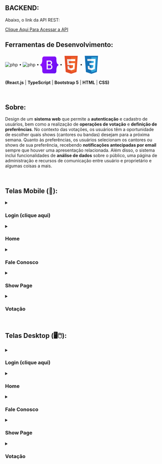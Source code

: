 <div>
   <h2>BACKEND: </h2>
   <p>Abaixo, o link da API REST:</p>
   <a href="https://github.com/M4TH3US17/paramazon-backend"> Clique Aqui Para Acessar a API </a>
</div>

<div>
  <h2>Ferramentas de Desenvolvimento:</h2>
  <div>
    <img align="center" alt="php" height="60" width="50" src="https://cdn.jsdelivr.net/gh/devicons/devicon/icons/react/react-original.svg"> •
    <img align="center" alt="php" height="55" width="50" src="https://cdn.jsdelivr.net/gh/devicons/devicon/icons/typescript/typescript-original.svg"> •
    <img align="center" alt="php" height="70" width="60" src="https://raw.githubusercontent.com/devicons/devicon/master/icons/bootstrap/bootstrap-original.svg"> •
    <img align="center" alt="php" height="60" width="50" src="https://raw.githubusercontent.com/devicons/devicon/master/icons/html5/html5-original.svg"> •
    <img align="center" alt="php" height="60" width="50" src="https://raw.githubusercontent.com/devicons/devicon/master/icons/css3/css3-original.svg">
  </div>
  
  <div>
    <p>
      <strong>(React.js</strong> |
      <strong>TypeScript</strong> |
      <strong>Bootstrap 5</strong> |
      <strong>HTML</strong> |
      <strong>CSS)</strong>
    </p>
  </div>
</div>
&nbsp

<div>
  <h2>Sobre:</h2>
  <p>
    Design de um <strong>sistema web</strong> que permite a <strong>autenticação</strong> e cadastro de usuários, bem como a realização de <strong>operações de votação</strong> e 
    <strong>definição de preferências</strong>. No contexto das votações, os usuários têm a oportunidade de escolher quais shows (cantores ou bandas) desejam para 
    a próxima semana. Quanto às preferências, os usuários selecionam os cantores ou shows de sua preferência, recebendo <strong>notificações antecipadas 
    por email</strong> sempre que houver uma apresentação relacionada. Além disso, o sistema inclui funcionalidades de <strong>análise de dados</strong> sobre o público, 
    uma página de administração e recursos de comunicação entre usuário e proprietário e algumas coisas a mais.
  </p>
</div>
&nbsp

<h2>Telas Mobile (📱):</h2>
<div>
<details>
  <summary><h3>Login (clique aqui)</h3></summary>
  <div>
    <p></p>
    <img src="https://github.com/M4TH3US17/paramazon-frontend/assets/79023639/21e91857-320d-4b0c-af00-54d0d48c102c"/>
  </div>
</details>

<details>
  <summary><h3>Home</h3></summary>
  <div>
    <img src="https://github.com/M4TH3US17/paramazon-frontend/assets/79023639/a0367e06-b371-474f-8213-208aba4d21c3" style="width: 700px;"/>
    <img" src="https://github.com/M4TH3US17/paramazon-frontend/assets/79023639/fb527625-9dd4-4974-b1bc-eb4e30562558" style="width: 700px;"/>
  </div>
</details>

<details>
  <summary><h3>Fale Conosco</h3></summary>
  <div>
    <p></p>
    <img src="https://github.com/M4TH3US17/paramazon-frontend/assets/79023639/7e85adc2-1a72-4036-b572-63b255258290"/>
  </div>
</details>

<details>
  <summary><h3>Show Page</h3></summary>
  <div>
    <p>EM DESENVOLVIMENTO</p>
    <img src=""/>
  </div>
</details>

<details>
  <summary><h3>Votação</h3></summary>
  <div>
    <p></p>
    <img src="https://github.com/M4TH3US17/paramazon-frontend/assets/79023639/e714a9a3-0404-4bc2-ac99-5ec1d3cd0610"/>
    <img src="https://github.com/M4TH3US17/paramazon-frontend/assets/79023639/0603712f-ebde-4c30-acee-2e2f61a01095"/>
  </div>
</details>
</div>
&nbsp

<h2>Telas Desktop (🖥️🖱️):</h2>
<div>
<details>
  <summary><h3>Login (clique aqui)</h3></summary>
  <div>
    <p></p>
    <img src="https://github.com/M4TH3US17/paramazon-frontend/assets/79023639/761fa952-6f16-46cd-ab02-0f9f52dbeca7"/>
  </div>
</details>

<details>
  <summary><h3>Home</h3></summary>
  <div>
    <h4> >> IMAGEM 1:</h4>
    <img src="https://github.com/M4TH3US17/paramazon-frontend/assets/79023639/cc17763b-5b94-4a80-8344-779202370cdc"/>
    <h4> >> IMAGEM 2:</h4>
    <img src="https://github.com/M4TH3US17/paramazon-frontend/assets/79023639/be19144c-3698-4ebb-b5f2-85af1adca57f"/>
  </div>

</details>

<details>
  <summary><h3>Fale Conosco</h3></summary>
  <div>
    <p></p>
    <img src="https://github.com/M4TH3US17/paramazon-frontend/assets/79023639/9b2a8293-abc4-4f7a-8c83-16ae7d2f4439"/>
  </div>
</details>

<details>
  <summary><h3>Show Page</h3></summary>
  <div>
    <p>EM DESENVOLVIMENTO</p>
  </div>

</details>

<details>
  <summary><h3>Votação</h3></summary>
  <div>
    <p></p>
    <img src="https://github.com/M4TH3US17/paramazon-frontend/assets/79023639/f0958dac-37a5-496f-9cb5-9fcc4797d0a8"/>
    <img src="https://github.com/M4TH3US17/paramazon-frontend/assets/79023639/4994e706-4aed-4ae6-8c4c-daeb0c772866"/>
  </div>
</details>
</div>



